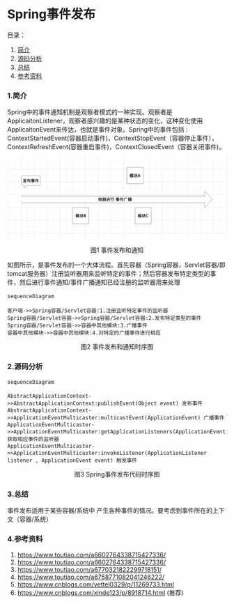 # Spring事件发布

目录：

1. [简介][1]
2. [源码分析][2]
3. [总结][3]
4. [参考资料][4]



### 1.简介

Spring中的事件通知机制是观察者模式的一种实现。观察者是ApplicaitonListener，观察者感兴趣的是某种状态的变化，这种变化使用ApplicaitonEvent来传达，也就是事件对象。Spring中的事件包括 : ContextStartedEvent(容器启动事件)，ContextStopEvent（容器停止事件），ContextRefreshEvent(容器重启事件)，ContextClosedEvent（容器关闭事件)。

![](1.jpg)

<center>图1 事件发布和通知
</center>



如图所示，是事件发布的一个大体流程。首先容器（Spring容器，Servlet容器/即tomcat服务器）注册监听器用来监听特定的事件；然后容器发布特定类型的事件，然后进行事件通知/事件广播通知已经注册的监听器用来处理

```mermaid
sequenceDiagram

客户端->>Spring容器/Servlet容器:1.注册监听特定事件的监听器
Spring容器/Servlet容器->>Spring容器/Servlet容器:2.发布特定类型的事件
Spring容器/Servlet容器->>容器中其他模块:3.广播事件
容器中其他模块->>容器中其他模块:4.对特定的广播事件进行相应
```

<center>图2 事件发布和通知时序图</center>



### 2.源码分析

```mermaid
sequenceDiagram

AbstractApplicationContext->>AbstractApplicationContext:publishEvent(Object event) 发布事件
AbstractApplicationContext->>ApplicationEventMulticaster:multicastEvent(ApplicationEvent) 广播事件
ApplicationEventMulticaster->>ApplicationEventMulticaster:getApplicationListeners(ApplicationEvent,ResolvableType) 获取相应事件的监听器
ApplicationEventMulticaster->>ApplicationEventMulticaster:invokeListener(ApplicationListener listener , ApplicationEvent event) 触发事件
```

<center>图3 Spring事件发布代码时序图</center>



### 3.总结

事件发布适用于某些容器/系统中 产生各种事件的情况。要考虑到事件所在的上下文（容器/系统）

### 4.参考资料

1. https://www.toutiao.com/a6602764338715427336/
2. https://www.toutiao.com/a6602764338715427336/
3. https://www.toutiao.com/a6770321822299718151/
4. https://www.toutiao.com/a6758771082041246222/
5. https://www.cnblogs.com/vettel0329/p/11269733.html
6. https://www.cnblogs.com/xinde123/p/8918714.html (推荐)





[1]: #1简介
[2]: #2源码分析
[3]: #3总结
[4]: #4参考资料

